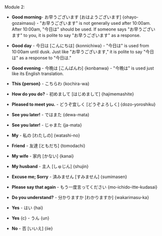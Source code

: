 Module 2:

  + **Good morning**- お早うございます [おはようございます] {ohayo-gozaimasu} - "お早うございます" is not generally used after 10:00am. After 10:00am, "今日は" should be used. If someone says "お早うございます" to you, it is polite to say "お早うございます" as a response.
  + **Good day** - 今日は [こんにちは] {konnichiwa} - "今日は" is used from 10:00am until dusk. Just like "お早うございます," it is polite to say "今日は" as a response to "今日は."
  + **Good evening** - 今晩は [こんばんわ] {konbanwa} - "今晩は" is used just like its English translation.

  + **This {person}** - こちらわ {kochira-wa}

  + **How do you do?** - 初めまして [はじめまして] {hajimemashite}
  + **Pleased to meet you.** - どうぞ宜しく [どうぞよろしく] {dozo-yoroshiku}

  + **See you later!** - ではまた {dewa-mata}
  + **See you later!** - じゃまた {ja-mata}

  + **My** - 私の [わたしの] {watashi-no}
  + **Friend** - 友達 [ともだち] {tomodachi}

  + **My wife** - 家内 [かない] {kanai}
  + **My husband** - 主人 [しゅじん] {shujin}

  + **Excuse me; Sorry** - 済みません [すみません] {sumimasen}

  + **Please say that again** - もう一度言ってください {mo-ichido-itte-kudasai}
  + **Do you understand?** - 分かりますか [わかりますか] {wakarimasu-ka}

  + **Yes** - はい {hai}
  + **Yes** {c} - うん {un}
  + **No** - 否 [いいえ] {iie}
